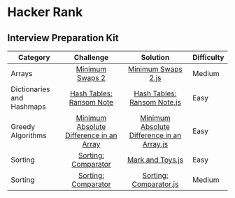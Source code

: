 # Hacker Rank

## Interview Preparation Kit

| Category                  |                 Challenge                 |                   Solution                   | Difficulty |
| ------------------------- | :---------------------------------------: | :------------------------------------------: | :--------- |
| Arrays                    |             [Minimum Swaps 2]             |             [Minimum Swaps 2.js]             | Medium     |
| Dictionaries and Hashmaps |        [Hash Tables: Ransom Note]         |        [Hash Tables: Ransom Note.js]         | Easy       |
| Greedy Algorithms         | [Minimum Absolute Difference in an Array] | [Minimum Absolute Difference in an Array.js] | Easy       |
| Sorting                   |           [Sorting: Comparator]           |              [Mark and Toys.js]              | Easy       |
| Sorting                   |           [Sorting: Comparator]           |           [Sorting: Comparator.js]           | Medium     |

[minimum swaps 2]: https://www.hackerrank.com/challenges/minimum-swaps-2/problem
[minimum swaps 2.js]: ./InterviewPreparationKit/Arrays/MinimumSwaps2.js
[hash tables: ransom note]: https://www.hackerrank.com/challenges/ctci-ransom-note/problem
[hash tables: ransom note.js]: ./InterviewPreparationKit/DictionariesAndHashmaps/HashTables:RansomNote.js
[minimum absolute difference in an array]: https://www.hackerrank.com/challenges/minimum-absolute-difference-in-an-array
[minimum absolute difference in an array.js]: ./InterviewPreparationKit/GreedyAlgorithms/MinimumAbsoluteDifferenceinanArray.js
[mark and toys]: https://www.hackerrank.com/challenges/mark-and-toys/problem
[mark and toys.js]: ./InterviewPreparationKit/Sorting/MarkAndToys.js
[sorting: comparator]: https://www.hackerrank.com/challenges/ctci-comparator-sorting/problem
[sorting: comparator.js]: ./InterviewPreparationKit/Sorting/Sorting:Comparator.js
